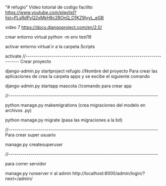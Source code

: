 "# refugio" 
Video totorial de codigo facilito 
https://www.youtube.com/playlist?list=PLsRdPvQ2xMkH8c2BOnQ_O1KZ9lyyL_eGB

video 7
https://docs.djangoproject.com/en/2.0/

crear entorno virtual
python -m env test19

activar entorno virtual 
ir a la carpeta Scripts 

activate
//---------------------------------------------------------------------------
Crear proyecto

django-admin.py startproject refugio //Nombre del proyecto
Para crear las aplicaciones de crea la carpeta apps y se escibe el siguiente comando

django-admin.py startapp mascota //comando para crear app


//---------------------------------------------------------------------------

python manage.py makemigrations  (crea migraciones del modelo en archivos .py)

python manage.py migrate  (pasa las migraciones a la bd)

//---------------------------------------------------------------------------
Para crear super usuario

manage.py createsuperuser

//---------------------------------------------------------------------------

para correr servidor

manage.py runserver
ir al admin
http://localhost:8000/admin/login/?next=/admin/
